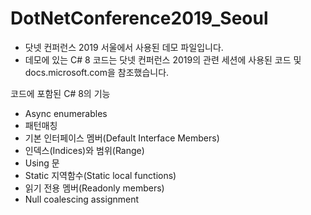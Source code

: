 # DotNetConference2019_Seoul

- 닷넷 컨퍼런스 2019 서울에서 사용된 데모 파일입니다. 
- 데모에 있는 C# 8 코드는 닷넷 컨퍼런스 2019의 관련 세션에 사용된 코드 및 docs.microsoft.com을 참조했습니다.

코드에 포함된 C# 8의 기능
- Async enumerables
- 패턴매칭
- 기본 인터페이스 멤버(Default Interface Members)
- 인덱스(Indices)와 범위(Range)
- Using 문
- Static 지역함수(Static local functions)
- 읽기 전용 멤버(Readonly members)
- Null coalescing assignment
